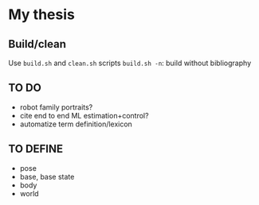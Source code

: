 # My thesis

## Build/clean
Use `build.sh` and `clean.sh` scripts
`build.sh -n`: build without bibliography

## TO DO
- robot family portraits?
- cite end to end ML estimation+control?
- automatize term definition/lexicon

## TO DEFINE
- pose
- base, base state
- body
- world
